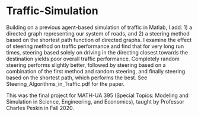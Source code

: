# Traffic-Simulation
Building on a previous agent-based simulation of traffic in Matlab, I add: 1) a directed graph representing our system of roads, and 2) a steering method based on the shortest path function of directed graphs. I examine the effect of steering method on traffic performance and find that for very long run times, steering based solely on driving in the directing closest towards the destination yields poor overall traffic performance. Completely random steering performs slightly better, followed by steering based on a combination of the first method and random steering, and finally steering based on the shortest path, which performs the best. See Steering_Algorithms_in_Traffic.pdf for the paper.

This was the final project for MATH-UA 395 (Special Topics: Modeling and Simulation in Science, Engineering, and Economics), taught by Professor Charles Peskin in Fall 2020. 
